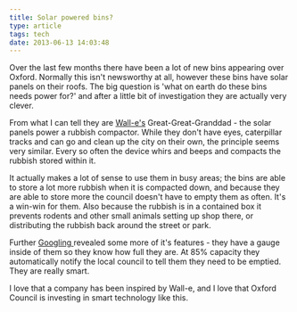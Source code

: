 ```yaml
---
title: Solar powered bins?
type: article
tags: tech
date: 2013-06-13 14:03:48
---
```

<p> Over the last few months there have been a lot of new bins appearing over Oxford. Normally this isn&#39;t newsworthy at all, however these bins have solar panels on their roofs. The big question is &#39;what on earth do these bins needs power for?&#39; and after a little bit of investigation they are actually very clever.</p><p> From what I can tell they are <a href="http://en.wikipedia.org/wiki/WALL-E" target="_blank">Wall-e&#39;s</a> Great-Great-Granddad - the solar panels power a rubbish compactor. While they don&#39;t have eyes, caterpillar tracks and can go and clean up the city on their own, the principle seems very similar. Every so often the device whirs and beeps and compacts the rubbish stored within it.</p><p> It actually makes a lot of sense to use them in busy areas; the bins are able to store a lot more rubbish when it is compacted down, and because they are able to store more the council doesn&#39;t have to empty them as often. It&#39;s a win-win for them. Also because the rubbish is in a contained box it prevents rodents and other small animals setting up shop there, or distributing the rubbish back around the street or park.</p><p> Further <a href="http://www.bigbellysolar.co.uk/" target="_blank">Googling </a>revealed some more of it&#39;s features - they have a gauge inside of them so they know how full they are. At 85% capacity they automatically notify the local council to tell them they need to be emptied. They are really smart.</p><p> I love that a company has been inspired by Wall-e, and I love that Oxford Council is investing in smart technology like this.</p>
